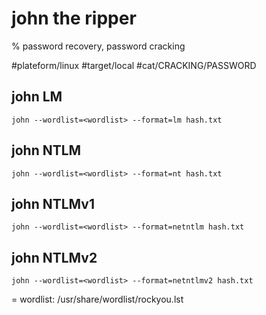 # john the ripper

% password recovery, password cracking

#plateform/linux  #target/local  #cat/CRACKING/PASSWORD 

## john LM
```
john --wordlist=<wordlist> --format=lm hash.txt
```

## john NTLM
```
john --wordlist=<wordlist> --format=nt hash.txt
```

## john NTLMv1
```
john --wordlist=<wordlist> --format=netntlm hash.txt
```

## john NTLMv2
```
john --wordlist=<wordlist> --format=netntlmv2 hash.txt
```


= wordlist: /usr/share/wordlist/rockyou.lst
